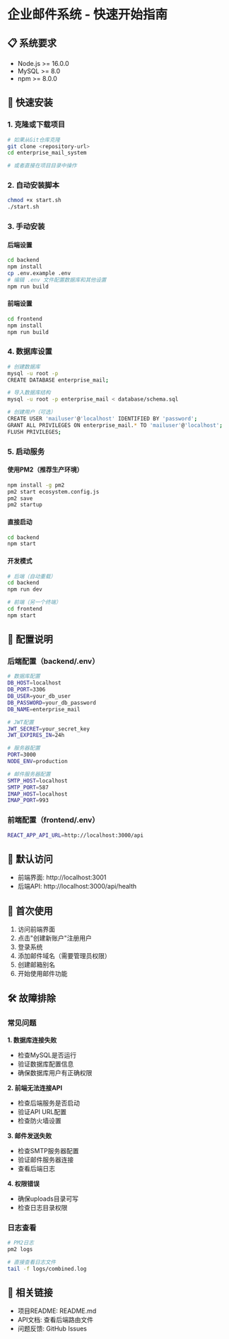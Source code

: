# 企业邮件系统 - 快速开始指南

## 📋 系统要求

- Node.js >= 16.0.0
- MySQL >= 8.0
- npm >= 8.0.0

## 🚀 快速安装

### 1. 克隆或下载项目
```bash
# 如果从Git仓库克隆
git clone <repository-url>
cd enterprise_mail_system

# 或者直接在项目目录中操作
```

### 2. 自动安装脚本
```bash
chmod +x start.sh
./start.sh
```

### 3. 手动安装

#### 后端设置
```bash
cd backend
npm install
cp .env.example .env
# 编辑 .env 文件配置数据库和其他设置
npm run build
```

#### 前端设置
```bash
cd frontend
npm install
npm run build
```

### 4. 数据库设置
```bash
# 创建数据库
mysql -u root -p
CREATE DATABASE enterprise_mail;

# 导入数据库结构
mysql -u root -p enterprise_mail < database/schema.sql

# 创建用户（可选）
CREATE USER 'mailuser'@'localhost' IDENTIFIED BY 'password';
GRANT ALL PRIVILEGES ON enterprise_mail.* TO 'mailuser'@'localhost';
FLUSH PRIVILEGES;
```

### 5. 启动服务

#### 使用PM2（推荐生产环境）
```bash
npm install -g pm2
pm2 start ecosystem.config.js
pm2 save
pm2 startup
```

#### 直接启动
```bash
cd backend
npm start
```

#### 开发模式
```bash
# 后端（自动重载）
cd backend
npm run dev

# 前端（另一个终端）
cd frontend
npm start
```

## 🔧 配置说明

### 后端配置（backend/.env）
```bash
# 数据库配置
DB_HOST=localhost
DB_PORT=3306
DB_USER=your_db_user
DB_PASSWORD=your_db_password
DB_NAME=enterprise_mail

# JWT配置
JWT_SECRET=your_secret_key
JWT_EXPIRES_IN=24h

# 服务器配置
PORT=3000
NODE_ENV=production

# 邮件服务器配置
SMTP_HOST=localhost
SMTP_PORT=587
IMAP_HOST=localhost
IMAP_PORT=993
```

### 前端配置（frontend/.env）
```bash
REACT_APP_API_URL=http://localhost:3000/api
```

## 📧 默认访问

- 前端界面: http://localhost:3001
- 后端API: http://localhost:3000/api/health

## 🎯 首次使用

1. 访问前端界面
2. 点击"创建新账户"注册用户
3. 登录系统
4. 添加邮件域名（需要管理员权限）
5. 创建邮箱别名
6. 开始使用邮件功能

## 🛠️ 故障排除

### 常见问题

**1. 数据库连接失败**
- 检查MySQL是否运行
- 验证数据库配置信息
- 确保数据库用户有正确权限

**2. 前端无法连接API**
- 检查后端服务是否启动
- 验证API URL配置
- 检查防火墙设置

**3. 邮件发送失败**
- 检查SMTP服务器配置
- 验证邮件服务器连接
- 查看后端日志

**4. 权限错误**
- 确保uploads目录可写
- 检查日志目录权限

### 日志查看

```bash
# PM2日志
pm2 logs

# 直接查看日志文件
tail -f logs/combined.log
```

## 🔗 相关链接

- 项目README: README.md
- API文档: 查看后端路由文件
- 问题反馈: GitHub Issues